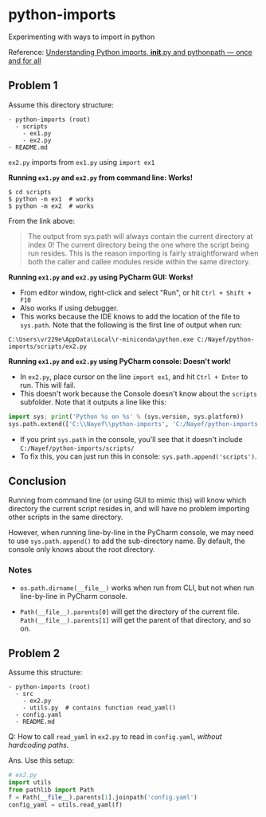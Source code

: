 # python-imports
Experimenting with ways to import in python

Reference: [Understanding Python imports, __init__.py and pythonpath — once and for all](https://towardsdatascience.com/understanding-python-imports-init-py-and-pythonpath-once-and-for-all-4c5249ab6355)

## Problem 1
Assume this directory structure: 

```
- python-imports (root)
  - scripts 
    - ex1.py
    - ex2.py
- README.md 
```

`ex2.py` imports from `ex1.py` using `import ex1` 

**Running `ex1.py` and `ex2.py` from command line: Works!**
```
$ cd scripts
$ python -m ex1  # works
$ python -m ex2  # works  
```
From the link above: 
> The output from sys.path will always contain the current directory at index 0! The current directory being the one where the script being run resides.
This is the reason importing is fairly straightforward when both the caller and callee modules reside within the same directory.


**Running `ex1.py` and `ex2.py` using PyCharm GUI: Works!**
- From editor window, right-click and select "Run", or hit `Ctrl + Shift + F10`
- Also works if using debugger.
- This works because the IDE knows to add the location of the file to `sys.path`. 
Note that the following is the first line of output when run:
  
```
C:\Users\vr229e\AppData\Local\r-miniconda\python.exe C:/Nayef/python-imports/scripts/ex2.py
```

**Running `ex1.py` and `ex2.py` using PyCharm console: Doesn't work!**
- In `ex2.py`, place cursor on the line `import ex1`, and hit `Ctrl + Enter` to run. 
  This will fail.
- This doesn't work because the Console doesn't know about the `scripts` subfolder.
Note that it outputs a line like this: 
  
```python
import sys; print('Python %s on %s' % (sys.version, sys.platform))
sys.path.extend(['C:\\Nayef\\python-imports', 'C:/Nayef/python-imports'])
```

- If you print `sys.path` in the console, you'll see that it doesn't include `C:/Nayef/python-imports/scripts/`
- To fix this, you can just run this in console: `sys.path.append('scripts')`.

## Conclusion
Running from command line (or using GUI to mimic this) will know which directory
the current script resides in, and will have no problem importing other scripts 
in the same directory. 

However, when running line-by-line in the PyCharm console, we may need to 
use `sys.path.append()` to add the sub-directory name. By default, the console 
only knows about the root directory. 

### Notes 
- `os.path.dirname(__file__)` works when run from CLI, but not when run line-by-line in 
PyCharm console.
  
- `Path(__file__).parents[0]` will get the directory of the current file. `Path(__file__).parents[1]` 
will get the parent of that directory, and so on. 
  

## Problem 2
Assume this structure: 
```
- python-imports (root)
  - src
    - ex2.py 
    - utils.py  # contains function read_yaml() 
  - config.yaml
  - README.md 
```
Q: How to call `read_yaml` in `ex2.py` to read in `config.yaml`, *without 
hardcoding paths*. 

Ans. Use this setup: 

```python
# ex2.py 
import utils
from pathlib import Path
f = Path(__file__).parents[1].joinpath('config.yaml')
config_yaml = utils.read_yaml(f)
```
